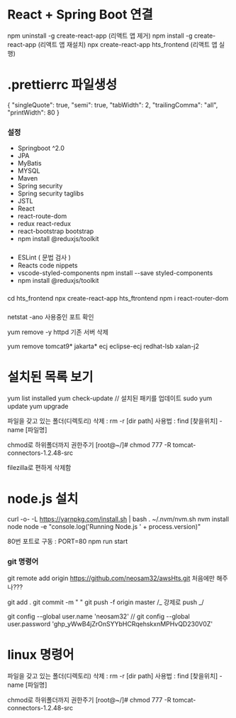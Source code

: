 # React + Spring Boot 연결

npm uninstall -g create-react-app (리액트 앱 제거)
npm install -g create-react-app (리액트 앱 재설치)
npx create-react-app hts_frontend (리액트 앱 실행)

# .prettierrc 파일생성

{
"singleQuote": true,
"semi": true,
"tabWidth": 2,
"trailingComma": "all",
"printWidth": 80
}

### 설정

- Springboot ^2.0
- JPA
- MyBatis
- MYSQL
- Maven
- Spring security
- Spring security taglibs
- JSTL
- React
- react-route-dom
- redux react-redux
- react-bootstrap bootstrap
- npm install @reduxjs/toolkit

###

- ESLint ( 문법 검사 )
- Reacts code nippets
- vscode-styled-components npm install --save styled-components
- npm install @reduxjs/toolkit

###

cd hts_frontend
npx create-react-app hts_ftrontend
npm i react-router-dom

###

netstat -ano 사용중인 포트 확인

yum remove -y httpd 기존 서버 삭제

yum remove tomcat9* jakarta* ecj eclipse-ecj redhat-lsb xalan-j2

# 설치된 목록 보기

yum list installed
yum check-update // 설치된 패키를 업데이트
sudo yum update
yum upgrade

파일을 갖고 있는 폴더(디렉토리) 삭제 : rm -r [dir path]
사용법 : find [찾을위치] -name [파일명]

chmod로 하위폴더까지 권한주기
[root@~/]# chmod 777 -R tomcat-connectors-1.2.48-src

filezilla로 편하게 삭제함

# node.js 설치

curl -o- -L https://yarnpkg.com/install.sh | bash
. ~/.nvm/nvm.sh
nvm install node
node -e "console.log('Running Node.js ' + process.version)"

80번 포트로 구동 : PORT=80 npm run start

### git 명령어

git remote add origin https://github.com/neosam32/awsHts.git 처음에만 해주나???

git add .
git commit -m " "
git push -f origin master /_ 강제로 push _/

git config --global user.name 'neosam32' //
git config --global user.password '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'

# linux 명령어

파일을 갖고 있는 폴더(디렉토리) 삭제 : rm -r [dir path] 사용법 : find [찾을위치] -name [파일명]

chmod로 하위폴더까지 권한주기 [root@~/]# chmod 777 -R tomcat-connectors-1.2.48-src
